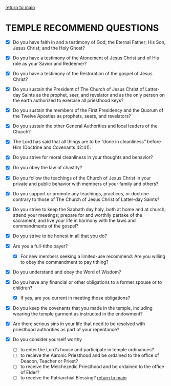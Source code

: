 [return to main](https://github.com/fataha801/wording/blob/main/README.md)

# TEMPLE RECOMMEND QUESTIONS
- [x] Do you have faith in and a testimony of God, the Eternal Father; His Son, Jesus Christ; and the Holy Ghost?
- [x] Do you have a testimony of the Atonement of Jesus Christ and of His role as your Savior and Redeemer?
- [x] Do you have a testimony of the Restoration of the gospel of Jesus Christ?
- [x] Do you sustain the President of The Church of Jesus Christ of Latter-day Saints as the prophet, seer, and revelator and as the only person on the earth authorized to exercise all priesthood keys?
- [x] Do you sustain the members of the First Presidency and the Quorum of the Twelve Apostles as prophets, seers, and revelators?
- [x] Do you sustain the other General Authorities and local leaders of the Church?

- [x] The Lord has said that all things are to be “done in cleanliness” before Him (Doctrine and Covenants 42:41).

- [x] Do you strive for moral cleanliness in your thoughts and behavior?
- [x] Do you obey the law of chastity?
- [x] Do you follow the teachings of the Church of Jesus Christ in your private and public behavior with members of your family and others?
- [x] Do you support or promote any teachings, practices, or doctrine contrary to those of The Church of Jesus Christ of Latter-day Saints?
- [x] Do you strive to keep the Sabbath day holy, both at home and at church; attend your meetings; prepare for and worthily partake of the sacrament; and live your life in harmony with the laws and commandments of the gospel?
- [x] Do you strive to be honest in all that you do?
- [x] Are you a full-tithe payer?
  - [x] For new members seeking a limited-use recommend: Are you willing to obey the commandment to pay tithing? 
- [x] Do you understand and obey the Word of Wisdom?
- [x] Do you have any financial or other obligations to a former spouse or to children?
  - [x] If yes, are you current in meeting those obligations? 
- [x] Do you keep the covenants that you made in the temple, including wearing the temple garment as instructed in the endowment?
- [x] Are there serious sins in your life that need to be resolved with priesthood authorities as part of your repentance?
- [x] Do you consider yourself worthy
  - [ ] to enter the Lord’s house and participate in temple ordinances?
  - [ ] to recieve the Aaronic Priesthood and be ordained to the office of Deacon, Teacher or Priest?
  - [ ] to receive the Melchezedic Priesthood and be ordained to the office of Elder?
  - [ ] to receive the Patriarchial Blessing?
[return to main](https://github.com/fataha801/wording/blob/main/README.md)

